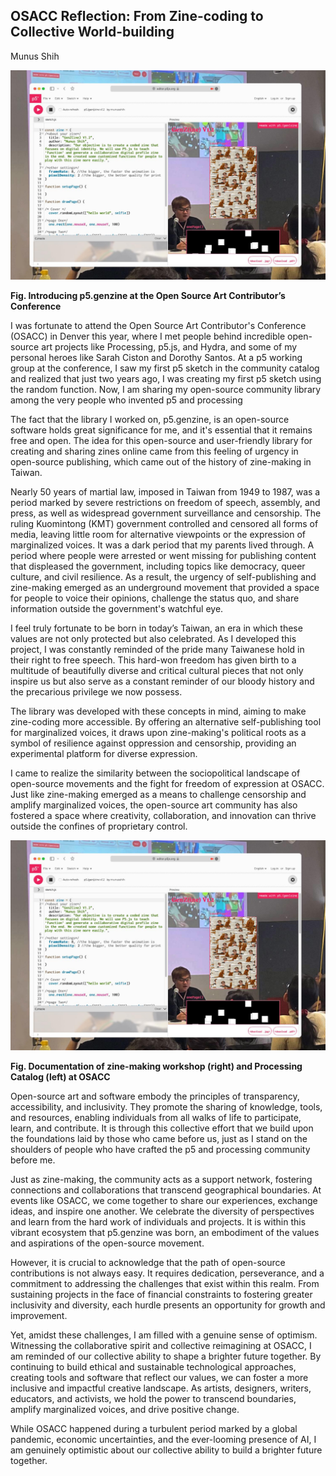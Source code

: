 ## OSACC Reflection: From Zine-coding to Collective World-building 

Munus Shih


![Image description: A photo graphic of a person presenting slides in front of a crow. Overlaid is a graphic of the p5.js editor using p5.genzine with code on the left and a preview on the right.
](../0-images/munus1.png)


**Fig. Introducing p5.genzine at the Open Source Art Contributor’s Conference**

I was fortunate to attend the Open Source Art Contributor's Conference (OSACC) in Denver this year, where I met people behind incredible open-source art projects like Processing, p5.js, and Hydra, and some of my personal heroes like Sarah Ciston and Dorothy Santos. At a p5 working group at the conference, I saw my first p5 sketch in the community catalog and realized that just two years ago, I was creating my first p5 sketch using the random function. Now, I am sharing my open-source community library among the very people who invented p5 and processing

The fact that the library I worked on, p5.genzine, is an open-source software holds great significance for me, and it's essential that it remains free and open. The idea for this open-source and user-friendly library for creating and sharing zines online came from this feeling of urgency in open-source publishing, which came out of the history of zine-making in Taiwan. 

Nearly 50 years of martial law, imposed in Taiwan from 1949 to 1987, was a period marked by severe restrictions on freedom of speech, assembly, and press, as well as widespread government surveillance and censorship. The ruling Kuomintong (KMT) government controlled and censored all forms of media, leaving little room for alternative viewpoints or the expression of marginalized voices. It was a dark period that my parents lived through. A period where people were arrested or went missing for publishing content that displeased the government, including topics like democracy, queer culture, and civil resilience. As a result, the urgency of self-publishing and zine-making emerged as an underground movement that provided a space for people to voice their opinions, challenge the status quo, and share information outside the government's watchful eye.

I feel truly fortunate to be born in today’s Taiwan, an era in which these values are not only protected but also celebrated. As I developed this project, I was constantly reminded of the pride many Taiwanese hold in their right to free speech. This hard-won freedom has given birth to a multitude of beautifully diverse and critical cultural pieces that not only inspire us but also serve as a constant reminder of our bloody history and the precarious privilege we now possess.

The library was developed with these concepts in mind, aiming to make zine-coding more accessible. By offering an alternative self-publishing tool for marginalized voices, it draws upon zine-making's political roots as a symbol of resilience against oppression and censorship, providing an experimental platform for diverse expression. 

I came to realize the similarity between the sociopolitical landscape of open-source movements and the fight for freedom of expression at OSACC. Just like zine-making emerged as a means to challenge censorship and amplify marginalized voices, the open-source art community has also fostered a space where creativity, collaboration, and innovation can thrive outside the confines of proprietary control.


![Image description: Image description: Documentation of zine-making workshop (right image), a stack of paper next to 5 folded zines with black cover. Processing Catalog (left image), a hand holding up a book with purple pages, a black rectangular image on the top and black text.](../0-images/munus1.png)


**Fig. Documentation of zine-making workshop (right) and Processing Catalog (left) at OSACC**

Open-source art and software embody the principles of transparency, accessibility, and inclusivity. They promote the sharing of knowledge, tools, and resources, enabling individuals from all walks of life to participate, learn, and contribute. It is through this collective effort that we build upon the foundations laid by those who came before us, just as I stand on the shoulders of people who have crafted the p5 and processing community before me.

Just as zine-making, the community acts as a support network, fostering connections and collaborations that transcend geographical boundaries. At events like OSACC, we come together to share our experiences, exchange ideas, and inspire one another. We celebrate the diversity of perspectives and learn from the hard work of individuals and projects. It is within this vibrant ecosystem that p5.genzine was born, an embodiment of the values and aspirations of the open-source movement.

However, it is crucial to acknowledge that the path of open-source contributions is not always easy. It requires dedication, perseverance, and a commitment to addressing the challenges that exist within this realm. From sustaining projects in the face of financial constraints to fostering greater inclusivity and diversity, each hurdle presents an opportunity for growth and improvement.

Yet, amidst these challenges, I am filled with a genuine sense of optimism. Witnessing the collaborative spirit and collective reimagining at OSACC, I am reminded of our collective ability to shape a brighter future together. By continuing to build ethical and sustainable technological approaches, creating tools and software that reflect our values, we can foster a more inclusive and impactful creative landscape. As artists, designers, writers, educators, and activists, we hold the power to transcend boundaries, amplify marginalized voices, and drive positive change.

While OSACC happened during a turbulent period marked by a global pandemic, economic uncertainties, and the ever-looming presence of AI, I am genuinely optimistic about our collective ability to build a brighter future together.
